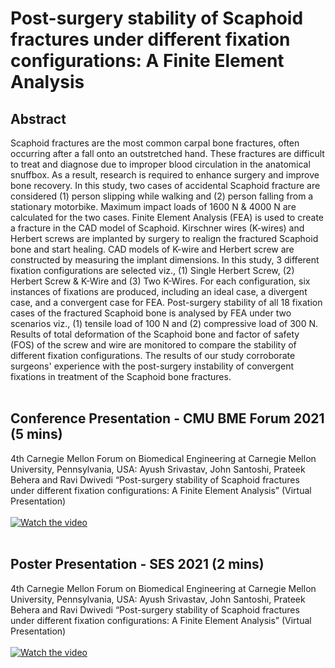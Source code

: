 # Post-surgery stability of Scaphoid fractures under different fixation configurations: A Finite Element Analysis

## Abstract

Scaphoid fractures are the most common carpal bone fractures, often occurring after a fall onto an outstretched hand. These fractures are difficult to treat and diagnose due to improper blood circulation in the anatomical snuffbox. As a result, research is required to enhance surgery and improve bone recovery. In this study, two cases of accidental Scaphoid fracture are considered (1) person slipping while walking and (2) person falling from a stationary motorbike. Maximum impact loads of 1600 N & 4000 N are calculated for the two cases. Finite Element Analysis (FEA) is used to create a fracture in the CAD model of Scaphoid. Kirschner wires (K-wires) and Herbert screws are implanted by surgery to realign the fractured Scaphoid bone and start healing. CAD models of K-wire and Herbert screw are constructed by measuring the implant dimensions. In this study, 3 different fixation configurations are selected viz., (1) Single Herbert Screw, (2) Herbert Screw & K-Wire and (3) Two K-Wires. For each configuration, six instances of fixations are produced, including an ideal case, a divergent case, and a convergent case for FEA. Post-surgery stability of all 18 fixation cases of the fractured Scaphoid bone is analysed by FEA under two scenarios viz., (1) tensile load of 100 N and (2) compressive load of 300 N. Results of total deformation of the Scaphoid bone and factor of safety (FOS) of the screw and wire are monitored to compare the stability of different fixation configurations. The results of our study corroborate surgeons' experience with the post-surgery instability of convergent fixations in treatment of the Scaphoid bone fractures.
<br><br>

## Conference Presentation - CMU BME Forum 2021 (5 mins)
4th Carnegie Mellon Forum on Biomedical Engineering at Carnegie Mellon University, Pennsylvania, USA: Ayush Srivastav, John Santoshi, Prateek Behera and Ravi Dwivedi “Post-surgery stability of Scaphoid fractures under different fixation configurations: A Finite Element Analysis” (Virtual Presentation)<br/>
<br/>
[![Watch the video](https://img.youtube.com/vi/VIp6bbmiNx4/hqdefault.jpg)](https://youtu.be/VIp6bbmiNx4)
<br><br>

## Poster Presentation - SES 2021 (2 mins)
4th Carnegie Mellon Forum on Biomedical Engineering at Carnegie Mellon University, Pennsylvania, USA: Ayush Srivastav, John Santoshi, Prateek Behera and Ravi Dwivedi “Post-surgery stability of Scaphoid fractures under different fixation configurations: A Finite Element Analysis” (Virtual Presentation)<br/>
<br/>
[![Watch the video](https://img.youtube.com/vi/VIp6bbmiNx4/hqdefault.jpg)](https://youtu.be/VIp6bbmiNx4)
